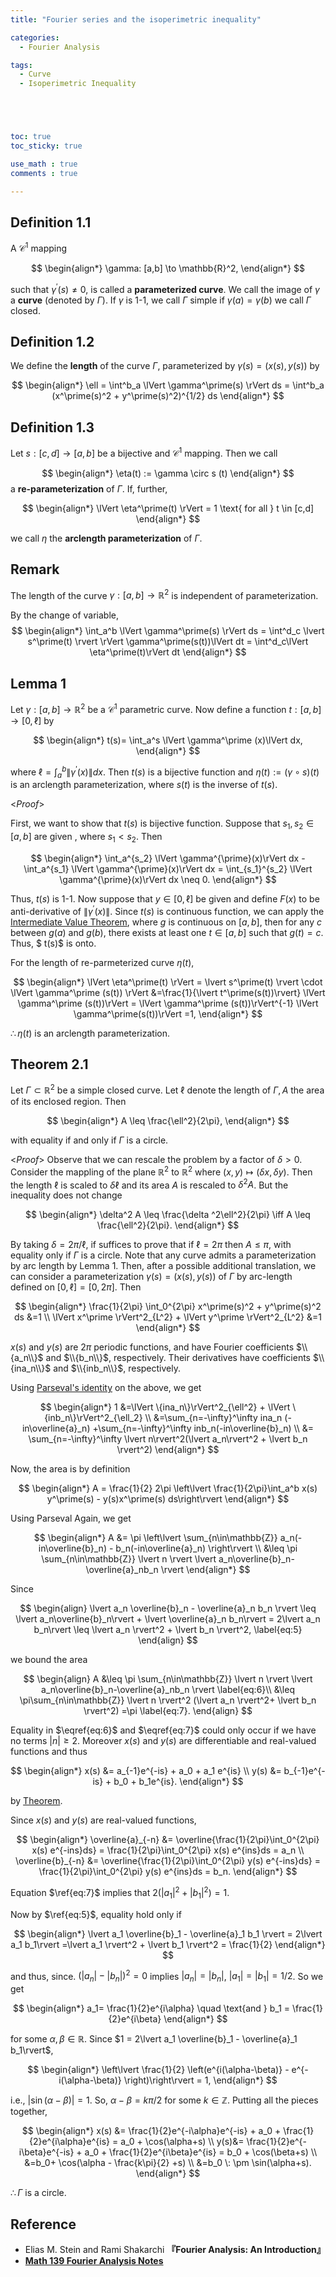 ```yaml
---
title: "Fourier series and the isoperimetric inequality"

categories:
  - Fourier Analysis

tags:
  - Curve
  - Isoperimetric Inequality





toc: true
toc_sticky: true

use_math : true
comments : true

---
```


## Definition 1.1
A $\mathscr{C}^1$ mapping 

$$
\begin{align*}
\gamma: [a,b] \to \mathbb{R}^2,
\end{align*}
$$

such that $\gamma^\prime(s)\neq 0$, is called a **parameterized curve**. We call the image of $\gamma$ a **curve** (denoted by $\Gamma$). If $\gamma$ is 1-1, we call $\Gamma$ simple if $\gamma(a) = \gamma(b)$ we call $\Gamma$ closed.



## Definition 1.2 
We define the **length** of the curve $\Gamma$, parameterized by $\gamma(s)= (x(s), y(s))$ by

$$
\begin{align*}
\ell = \int^b_a \lVert \gamma^\prime(s) \rVert ds = \int^b_a (x^\prime(s)^2 + y^\prime(s)^2)^{1/2} ds
\end{align*}
$$



## Definition 1.3
Let $s: [c,d] \to [a,b]$ be a bijective and $\mathscr{C}^1$ mapping. Then we call 


$$
\begin{align*}
\eta(t) := \gamma \circ s (t)
\end{align*}
$$
a **re-parameterization** of $\Gamma$. If, further, 

$$
\begin{align*}
\lVert \eta^\prime(t) \rVert = 1 \text{ for all } t \in [c,d]
\end{align*}
$$

we call $\eta$ the **arclength parameterization** of $\Gamma$.


## Remark
The length of the curve $\gamma: [a,b]\to \mathbb{R}^2$ is independent of parameterization.

By the change of variable, 
$$
\begin{align*}
\int_a^b \lVert \gamma^\prime(s) \rVert ds = \int^d_c \lvert s^\prime(t) \rvert \rVert  \gamma^\prime(s(t))\lVert  dt =
\int^d_c\lVert \eta^\prime(t)\rVert dt
\end{align*}
$$


## Lemma 1
Let $\gamma: [a,b] \to \mathbb{R}^2$ be a $\mathscr{C}^1$ parametric curve. Now define a function $t: [a,b] \to [0,\ell]$ by 

$$
\begin{align*}
t(s)= \int_a^s \lVert \gamma^\prime (x)\lVert dx,
\end{align*}
$$

where $\ell = \int_a^b \lVert \gamma^\prime (x)\lVert dx$. Then $t(s)$ is a bijective function and $\eta(t) := (\gamma \circ s) (t)$ is an arclength parameterization, where $s(t)$ is the inverse of $t(s)$.

<*Proof*>

First, we want to show that $t(s)$ is bijective function. Suppose that $s_1, s_2 \in [a,b]$ are given , where $s_1 < s_2$. Then

$$
\begin{align*}
\int_a^{s_2} \lVert \gamma^{\prime}(x)\rVert dx - \int_a^{s_1} \lVert \gamma^{\prime}(x)\rVert dx = \int_{s_1}^{s_2} \lVert \gamma^{\prime}(x)\rVert dx \neq 0.
\end{align*}
$$ 

Thus, $t(s)$ is 1-1.  Now suppose that $y\in [0,\ell]$ be given and define $F(x)$ to be anti-derivative of $\lVert \gamma^{\prime}(x)\rVert$. Since $t(s)$ is continuous function, we can apply the [Intermediate Value Theorem](https://seanie12.github.io/blog/analysis/continous-function-2/#theorem-4211-intermediate-value-theorem), where $g$ is continuous on $[a,b]$, then for any $c$ between $g(a)$ and $g(b)$, there exists at least one $t \in [a,b]$ such that $g(t)=c$.  Thus, $ t(s)$ is onto. 

For the length of re-parmeterized curve $\eta(t)$,

$$
\begin{align*}
\lVert \eta^\prime(t) \rVert = \lvert s^\prime(t) \rvert \cdot \lVert \gamma^\prime (s(t)) \rVert &=\frac{1}{\lvert t^\prime(s(t))\rvert} \lVert \gamma^\prime (s(t))\rVert = \lVert \gamma^\prime (s(t))\rVert^{-1} \lVert \gamma^\prime(s(t))\rVert =1,
\end{align*}
$$

$\therefore \eta(t)$ is an arclength parameterization.

$$\tag*{$\square$}$$

## Theorem 2.1
Let $\Gamma \subset \mathbb{R}^2$ be a simple closed curve. Let $\ell$ denote the length of $\Gamma, A$ the area of its enclosed region. Then


$$
\begin{align*}
A \leq \frac{\ell^2}{2\pi},
\end{align*}
$$

with equality if and only if $\Gamma$ is a circle. 

<*Proof*>
Observe that we can rescale the problem by a factor of $\delta>0$. Consider the mappling of the plane $\mathbb{R}^2$ to $\mathbb{R}^2$ where $(x,y)\mapsto (\delta x, \delta y).$ Then the length $\ell$ is scaled to $\delta \ell$ and its area $A$ is rescaled to $\delta^2 A$. But the inequality does not change

$$
\begin{align*}
\delta^2 A \leq \frac{\delta ^2\ell^2}{2\pi} \iff A \leq \frac{\ell^2}{2\pi}.
\end{align*}
$$

By taking $\delta = 2\pi / \ell$, if suffices to prove that if $\ell=2\pi$ then $A \leq \pi$, with equality only if $\Gamma$ is a circle. Note that any curve admits a parameterization by arc	length by Lemma 1. Then, after a possible additional translation,  we can consider a parameterization $\gamma(s)=(x(s), y(s))$ of $\Gamma$ by arc-length defined on $[0,\ell]=[0,2\pi]$. Then 

$$
\begin{align*}
\frac{1}{2\pi} \int_0^{2\pi} x^\prime(s)^2 + y^\prime(s)^2 ds &=1 \\
\lVert x^\prime \rVert^2_{L^2}  + \lVert y^\prime \rVert^2_{L^2} &=1
\end{align*}
$$

$x(s)$ and $y(s)$ are $2\pi$ periodic  functions, and have Fourier coefficients $\\{a_n\\}$ and $\\{b_n\\}$, respectively. Their derivatives have coefficients $\\{ina_n\\}$ and $\\{inb_n\\}$, respectively. 

Using [Parseval's identity](https://seanie12.github.io/blog/fourier%20analysis/L2-recovery/#corollary-12-parsevals-identity) on the above, we get 

$$
\begin{align*}
1 &=\lVert \{ina_n\}\rVert^2_{\ell^2} + \lVert \{inb_n\}\rVert^2_{\ell_2} \\
&=\sum_{n=-\infty}^\infty  ina_n (-in\overline{a}_n) +\sum_{n=-\infty}^\infty inb_n(-in\overline{b}_n) \\ &= \sum_{n=-\infty}^\infty \lvert n\rvert^2(\lvert a_n\rvert^2 + \lvert b_n \rvert^2) 
\end{align*}
$$ 


Now, the area is by definition

$$
\begin{align*}
A = \frac{1}{2} 2\pi \left\lvert \frac{1}{2\pi}\int_a^b x(s) y^\prime(s) - y(s)x^\prime(s) ds\right\rvert
\end{align*}
$$

Using Parseval Again,  we get

$$
\begin{align*}
A &= \pi \left\lvert \sum_{n\in\mathbb{Z}} a_n(-in\overline{b}_n) - b_n(-in\overline{a}_n) \right\rvert \\
&\leq \pi \sum_{n\in\mathbb{Z}} \lvert n \rvert \lvert a_n\overline{b}_n-\overline{a}_nb_n \rvert 
\end{align*}
$$

Since 

$$
\begin{align}
\lvert a_n \overline{b}_n - \overline{a}_n b_n \rvert  \leq \lvert a_n\overline{b}_n\rvert + \lvert \overline{a}_n b_n\rvert = 2\lvert a_n b_n\rvert \leq \lvert a_n \rvert^2 + \lvert b_n \rvert^2,
\label{eq:5}
\end{align}
$$

we bound the area 

$$
\begin{align}
A &\leq \pi \sum_{n\in\mathbb{Z}} \lvert n \rvert \lvert a_n\overline{b}_n-\overline{a}_nb_n \rvert  \label{eq:6}\\
&\leq \pi\sum_{n\in\mathbb{Z}} \lvert n \rvert^2 (\lvert a_n \rvert^2+ \lvert b_n \rvert^2) =\pi \label{eq:7}.
\end{align}
$$

Equality in $\eqref{eq:6}$ and $\eqref{eq:7}$ could only occur if we have no terms $\lvert n \rvert\geq 2$. Moreover $x(s)$ and $y(s)$ are differentiable and real-valued functions and thus 




$$
\begin{align*}
x(s) &= a_{-1}e^{-is} + a_0 + a_1 e^{is} \\
y(s) &= b_{-1}e^{-is} + b_0 + b_1e^{is}.
\end{align*}
$$

by [Theorem](https://seanie12.github.io/blog/fourier%20analysis/L2-recovery/#theorem-21).

Since $x(s)$ and $y(s)$ are real-valued functions, 

$$
\begin{align*}
\overline{a}_{-n} &= \overline{\frac{1}{2\pi}\int_0^{2\pi} x(s) e^{-ins}ds} 
= \frac{1}{2\pi}\int_0^{2\pi} x(s) e^{ins}ds = a_n \\
\overline{b}_{-n} &= \overline{\frac{1}{2\pi}\int_0^{2\pi} y(s) e^{-ins}ds} 
= \frac{1}{2\pi}\int_0^{2\pi} y(s) e^{ins}ds = b_n.
\end{align*}
$$

Equation $\ref{eq:7}$ implies that $2(\lvert a_1 \rvert^2 + \lvert b_1 \rvert^2)=1$.

Now by $\ref{eq:5}$, equality hold only if 

$$
\begin{align*}
\lvert a_1 \overline{b}_1 - \overline{a}_1 b_1 \rvert =  2\lvert a_1 b_1\rvert =\lvert a_1 \rvert^2 + \lvert b_1 \rvert^2 = \frac{1}{2}
\end{align*}
$$

and thus, since. $(\lvert a_n \rvert - \lvert b_n \rvert)^2=0$ implies $\lvert a_n \rvert = \lvert b_n \rvert$, $\lvert a_1 \rvert = \lvert b_1 \rvert = 1/2$. So we get

$$
\begin{align*}
a_1= \frac{1}{2}e^{i\alpha} \quad \text{and } b_1 = \frac{1}{2}e^{i\beta}
\end{align*}
$$ 

for some $\alpha, \beta \in \mathbb{R}$. Since $1 = 2\lvert a_1 \overline{b}_1 - \overline{a}_1 b_1\rvert$, 

$$
\begin{align*}
\left\lvert \frac{1}{2} \left(e^{i(\alpha-\beta)} - e^{-i(\alpha-\beta)} \right)\right\rvert = 1,
\end{align*}
$$

i.e., $\lvert \sin(\alpha-\beta)\rvert=1$. So, $\alpha-\beta = k\pi/2$ for some $k\in\mathbb{Z}$. Putting all the pieces together, 

$$
\begin{align*}
x(s) &= \frac{1}{2}e^{-i\alpha}e^{-is} + a_0 + \frac{1}{2}e^{i\alpha}e^{is} = a_0 + \cos(\alpha+s) \\
y(s)&= \frac{1}{2}e^{-i\beta}e^{-is} + a_0 + \frac{1}{2}e^{i\beta}e^{is} = b_0 + \cos(\beta+s)  \\
&=b_0+ \cos(\alpha - \frac{k\pi}{2} +s) \\
&=b_0 \: \pm \sin(\alpha+s).
\end{align*}
$$

$\therefore \Gamma$ is a circle.

$$\tag*{$\square$}$$

## Reference
- Elias M. Stein and  Rami Shakarchi **『**Fourier Analysis: An Introduction**』**
- **[Math 139 Fourier Analysis Notes](https://drive.google.com/file/d/1f1pp1QkF0BqqLELBrKyk69X0ofd3SjdR/view?usp=sharing)**
